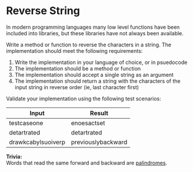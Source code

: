 # Reverse String

In modern programming languages many low level functions have been included into libraries, but these libraries have not always been available.

Write a method or function to reverse the characters in a string. The implementation should meet the following requirements:

1. Write the implementation in your language of choice, or in psuedocode
2. The implementation should be a method or function
3. The implementation should accept a single string as an argument
4. The implementation should return a string with the characters of the input string in reverse order (ie, last character first)

Validate your implementation using the following test scenarios:

Input|Result
-----|------
testcaseone|enoesactset
detartrated|detartrated
drawkcabylsuoiverp|previouslybackward

**Trivia:**  
Words that read the same forward and backward are [palindromes](https://en.wikipedia.org/wiki/Palindrome).
